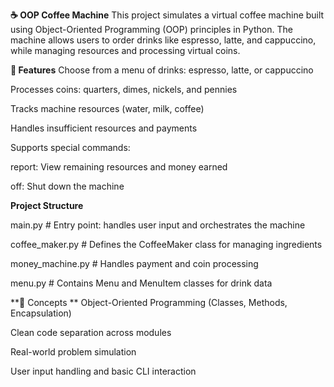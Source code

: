 **☕ OOP Coffee Machine**
This project simulates a virtual coffee machine built using Object-Oriented Programming (OOP) principles in Python. The machine allows users to order drinks like espresso, latte, and cappuccino, while managing resources and processing virtual coins.

**🔧 Features**
Choose from a menu of drinks: espresso, latte, or cappuccino

Processes coins: quarters, dimes, nickels, and pennies

Tracks machine resources (water, milk, coffee)

Handles insufficient resources and payments

Supports special commands:

report: View remaining resources and money earned

off: Shut down the machine

**Project Structure**

main.py              # Entry point: handles user input and orchestrates the machine

coffee_maker.py      # Defines the CoffeeMaker class for managing ingredients

money_machine.py     # Handles payment and coin processing

menu.py              # Contains Menu and MenuItem classes for drink data


**🎯 Concepts **
Object-Oriented Programming (Classes, Methods, Encapsulation)

Clean code separation across modules

Real-world problem simulation

User input handling and basic CLI interaction

